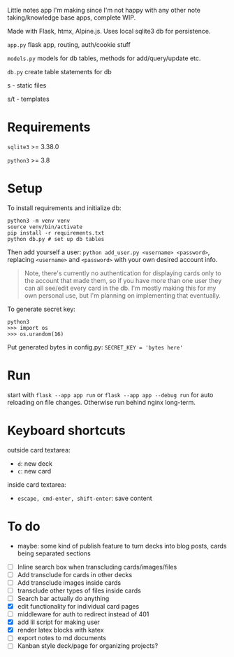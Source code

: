 Little notes app I'm making since I'm not happy with any other note taking/knowledge base apps, complete WIP.

Made with Flask, htmx, Alpine.js. Uses local sqlite3 db for persistence.

`app.py` flask app, routing, auth/cookie stuff

`models.py` models for db tables, methods for add/query/update etc.

`db.py` create table statements for db

s - static files

s/t - templates

# Requirements
`sqlite3` >= 3.38.0

`python3` >= 3.8

# Setup
To install requirements and initialize db:
```
python3 -m venv venv
source venv/bin/activate
pip install -r requirements.txt
python db.py # set up db tables
```

Then add yourself a user: `python add_user.py <username> <password>`, replacing `<username>` and `<password>` with your own desired account info.

> Note, there's currently no authentication for displaying cards only to the account that made them, so if you have more than one user they can all see/edit every card in the db. I'm mostly making this for my own personal use, but I'm planning on implementing that eventually.

To generate secret key:
```
python3
>>> import os
>>> os.urandom(16)
```
Put generated bytes in config.py: `SECRET_KEY = 'bytes here'`

# Run
start with `flask --app app run` or `flask --app app --debug run` for auto reloading on file changes. Otherwise run behind nginx long-term.

# Keyboard shortcuts
outside card textarea:
- `d`: new deck
- `c`: new card

inside card textarea:
- `escape, cmd-enter, shift-enter`: save content


# To do
- maybe: some kind of publish feature to turn decks into blog posts, cards being separated sections
- [ ] Inline search box when transcluding cards/images/files
- [ ] Add transclude for cards in other decks
- [ ] Add transclude images inside cards
- [ ] transclude other types of files inside cards
- [ ] Search bar actually do anything
- [x] edit functionality for individual card pages
- [ ] middleware for auth to redirect instead of 401
- [x] add lil script for making user
- [x] render latex blocks with katex
- [ ] export notes to md documents
- [ ] Kanban style deck/page for organizing projects?
